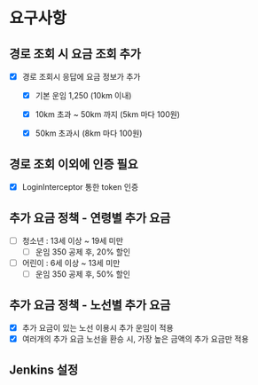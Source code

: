 # 요구사항 

## 경로 조회 시 요금 조회 추가
- [x] 경로 조회시 응답에 요금 정보가 추가 
    - [x] 기본 운임 1,250 (10km 이내)
    - [x] 10km 초과 ~ 50km 까지 (5km 마다 100원)
    - [x] 50km 초과시 (8km 마다 100원)
    

## 경로 조회 이외에 인증 필요 
- [x] LoginInterceptor 통한 token 인증

## 추가 요금 정책 - 연령별 추가 요금
- [ ] 청소년 : 13세 이상 ~ 19세 미만 
  - [ ] 운임 350 공제 후, 20% 할인 
- [ ] 어린이 : 6세 이상 ~ 13세 미만
  - [ ] 운임 350 공제 후, 50% 할인

## 추가 요금 정책 - 노선별 추가 요금
- [x] 추가 요금이 있는 노선 이용시 추가 운임이 적용
- [x] 여러개의 추가 요금 노선을 환승 시, 가장 높은 금액의 추가 요금만 적용 

## Jenkins 설정


